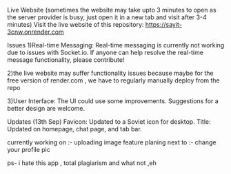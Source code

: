 Live Website (sometimes the website may take upto 3 minutes to open as the server provider is busy, just open it in a new tab and visit after 3-4 minutes)
Visit the live website of this repository:
https://sayit-3cnw.onrender.com

Issues
1)Real-time Messaging:
Real-time messaging is currently not working due to issues with Socket.io. If anyone can help resolve the real-time message functionality, please contribute!

2)the live website may suffer functionality issues because maybe for the free version of render.com , we have to regularly manually deploy from the repo

3)User Interface:
The UI could use some improvements. Suggestions for a better design are welcome.

Updates (13th Sep)
Favicon: Updated to a Soviet icon for desktop.
Title: Updated on homepage, chat page, and tab bar.


currently working on :- uploading image feature
planing next to :- change your profile pic


ps- i hate this app , total plagiarism and what not ,eh
